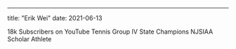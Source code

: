 ---
title: "Erik Wei"
date: 2021-06-13

18k Subscribers on YouTube
Tennis Group IV State Champions
NJSIAA Scholar Athlete
